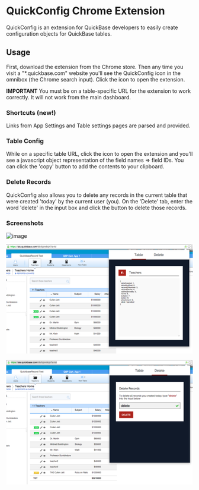 # QuickConfig Chrome Extension

QuickConfig is an extension for QuickBase developers to easily create configuration objects for QuickBase tables.

## Usage

First, download the extension from the Chrome store. Then any time you visit a "*.quickbase.com" website you'll see the QuickConfig icon in the omnibox (the Chrome search input). Click the icon to open the extension.

**IMPORTANT** You must be on a table-specific URL for the extension to work correctly. It will not work from the main dashboard.

### Shortcuts (new!)

Links from App Settings and Table settings pages are parsed and provided.

### Table Config

While on a specific table URL, click the icon to open the extension and you'll see a javascript object representation of the field names => field IDs. You can click the 'copy' button to add the contents to your clipboard.

### Delete Records

QuickConfig also allows you to delete any records in the current table that were created 'today' by the current user (you). On the 'Delete' tab, enter the word 'delete' in the input box and click the button to delete those records.

### Screenshots

![image](https://user-images.githubusercontent.com/20415982/116123830-1c45d100-a689-11eb-825e-7366c3e2ffe2.png)

![QuickConfig](images/table_screen_shot.png "QuickConfig - Table View")

![QuickConfig](images/delete_screen_shot.png "QuickConfig - Delete View")
